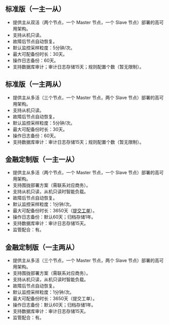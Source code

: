 ## 标准版（一主一从）
- 提供主从双活（两个节点，一个 Master 节点，一个 Slave 节点）部署的高可用架构。
- 支持从机只读。
- 故障后节点自动恢复。
- 默认监控采样粒度：5分钟/次。
- 最大可配备份时长：30天。
- 操作日志备份：60天。
- 支持数据库审计；审计日志存储15天；规则配置个数（暂无限制）。

## 标准版（一主两从）
- 提供主从多活（三个节点，一个 Master 节点，两个 Slave 节点）部署的高可用架构。
- 支持从机只读。
- 故障后节点自动恢复。
- 默认监控采样粒度：5分钟/次。
- 最大可配备份时长：30天。
- 操作日志备份：60天。
- 支持数据库审计：审计日志存储15天；规则配置个数（暂无限制）。

## 金融定制版（一主一从）
- 提供主从多活（两个节点，一个 Master 节点，一个 Slave 节点）部署的高可用架构。
- 支持围拢部署方案（需联系对应商务）。
- 支持从机只读，从机只读时智能负载。
- 故障后节点自动恢复。
- 默认监控采样粒度：1分钟/次。
- 最大可配备份时长：3650天（[提交工单](https://console.cloud.tencent.com/workorder/category)）。
- 操作日志备份：默认60天；归档存储1年。
- 支持数据库审计：审计日志存储15天。
- 监管配合：有。


## 金融定制版（一主两从）
- 提供主从多活（三个节点，一个 Master 节点，两个 Slave 节点）部署的高可用架构。
- 支持围拢部署方案（需联系对应商务）。
- 支持从机只读，从机只读时智能负载。
- 故障后节点自动恢复。
- 默认监控采样粒度：1分钟/次。
- 最大可配备份时长：3650天（提交工单）。
- 操作日志备份：默认60天；归档存储1年。
- 支持数据库审计：审计日志存储15天。
- 监管配合：有。

